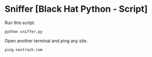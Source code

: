 # Sniffer [Black Hat Python - Script]

Run this script.

`python sniffer.py`

Open another terminal and ping any site.

`ping nostrach.com`
